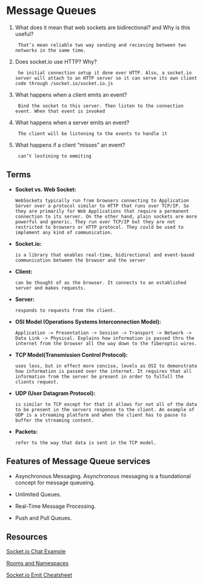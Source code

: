 # Message Queues
>
1. What does it mean that web sockets are bidirectional? and Why is this useful?

        That’s mean reliable two way sending and recieving between two networks in the same time.

2. Does socket.io use HTTP? Why?

        he initial connection setup it done over HTTP. Also, a socket.io server will attach to an HTTP server so it can serve its own client code through /socket.io/socket.io.js

3. What happens when a client emits an event?

        Bind the socket to this server. Then listen to the connection event. When that event is invoked

4. What happens when a server emits an event?

        The client will be listening to the events to handle it

5. What happens if a client “misses” an event?

        can’t lestining to emmiting

## Terms

* **Socket vs. Web Socket:**

      WebSockets typically run from browsers connecting to Application Server over a protocol similar to HTTP that runs over TCP/IP. So they are primarily for Web Applications that require a permanent connection to its server. On the other hand, plain sockets are more powerful and generic. They run over TCP/IP but they are not restricted to browsers or HTTP protocol. They could be used to implement any kind of communication.

* **Socket.io:**

      is a library that enables real-time, bidirectional and event-based communication between the browser and the server

* **Client:**

      can be thought of as the browser. It connects to an established server and makes requests.

* **Server:**

      responds to requests from the client.

* **OSI Model (Operations Systems Interconnection Model):**

      Application -> Presentation -> Session -> Transport -> Network -> Data Link -> Physical. Explains how information is passed thru the internet from the browser all the way down to the fiberoptic wires.

* **TCP Model(Transmission Control Protocol):**

      uses less, but in effect more concise, levels as OSI to demonstrate how information is passed over the internet. It requires that all information from the server be present in order to fulfull the clients request.

* **UDP (User Datagram Protocol):**

      is similar to TCP except for that it allows for not all of the data to be present in the servers response to the client. An example of UDP is a streaming platform and when the client has to pause to buffer the streaming content.

* **Packets:**

      refer to the way that data is sent in the TCP model.

## Features of Message Queue services

* Asynchronous Messaging. Asynchronous messaging is a foundational concept for message queueing.

* Unlimited Queues.

* Real-Time Message Processing.

* Push and Pull Queues.

## Resources

[Socket.io Chat Example](https://socket.io/get-started/chat/)

[Rooms and Namespaces](https://socket.io/docs/v3/rooms/index.html)

[Socket.io Emit Cheatsheet](https://socket.io/docs/v3/emit-cheatsheet/index.html)
